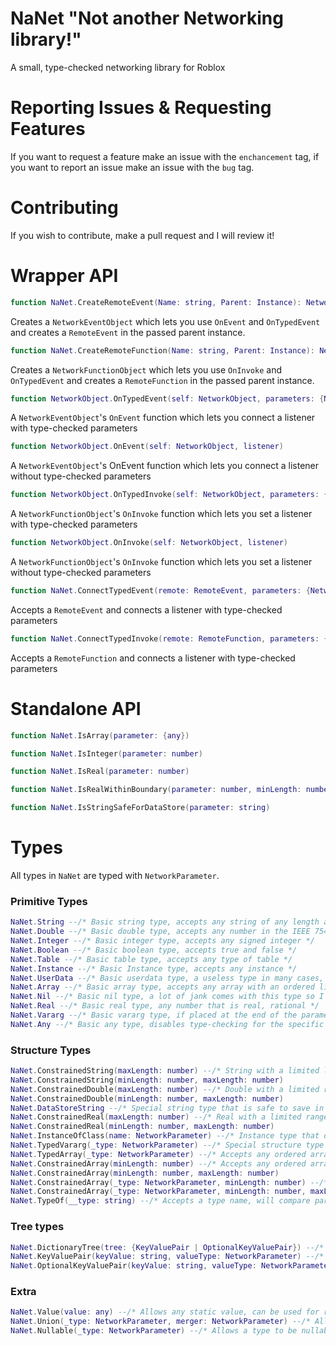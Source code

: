 # NaNet "Not another Networking library!"
A small, type-checked networking library for Roblox

# Reporting Issues & Requesting Features
If you want to request a feature make an issue with the `enchancement` tag, if you want to report an issue make an issue with the `bug` tag.

# Contributing
If you wish to contribute, make a pull request and I will review it!

# Wrapper API

```lua
function NaNet.CreateRemoteEvent(Name: string, Parent: Instance): NetworkObject
```
Creates a `NetworkEventObject` which lets you use `OnEvent` and `OnTypedEvent` and creates a `RemoteEvent` in the passed parent instance.

```lua
function NaNet.CreateRemoteFunction(Name: string, Parent: Instance): NetworkObject
```
Creates a `NetworkFunctionObject` which lets you use `OnInvoke` and `OnTypedEvent` and creates a `RemoteFunction` in the passed parent instance.

```lua
function NetworkObject.OnTypedEvent(self: NetworkObject, parameters: {NetworkParameter}, listener)
```
A `NetworkEventObject`'s `OnEvent` function which lets you connect a listener with type-checked parameters

```lua
function NetworkObject.OnEvent(self: NetworkObject, listener)
```
A `NetworkEventObject`'s OnEvent function which lets you connect a listener without type-checked parameters

```lua
function NetworkObject.OnTypedInvoke(self: NetworkObject, parameters: {NetworkParameter}, listener) 
```
A `NetworkFunctionObject`'s `OnInvoke` function which lets you set a listener with type-checked parameters

```lua
function NetworkObject.OnInvoke(self: NetworkObject, listener) 
```
A `NetworkFunctionObject`'s `OnInvoke` function which lets you set a listener without type-checked parameters

```lua
function NaNet.ConnectTypedEvent(remote: RemoteEvent, parameters: {NetworkParameter}, listener)
```
Accepts a `RemoteEvent` and connects a listener with type-checked parameters

```lua
function NaNet.ConnectTypedInvoke(remote: RemoteFunction, parameters: {NetworkParameter}, listener)
```
Accepts a `RemoteFunction` and connects a listener with type-checked parameters

# Standalone API

```lua
function NaNet.IsArray(parameter: {any})
```

```lua
function NaNet.IsInteger(parameter: number)
```

```lua
function NaNet.IsReal(parameter: number)
```

```lua
function NaNet.IsRealWithinBoundary(parameter: number, minLength: number, maxLength: number)
```

```lua
function NaNet.IsStringSafeForDataStore(parameter: string) 
```

# Types
All types in `NaNet` are typed with `NetworkParameter`. 

### Primitive Types

```lua
NaNet.String --/* Basic string type, accepts any string of any length and any type of byte */
NaNet.Double --/* Basic double type, accepts any number in the IEEE 754 standard */
NaNet.Integer --/* Basic integer type, accepts any signed integer */
NaNet.Boolean --/* Basic boolean type, accepts true and false */
NaNet.Table --/* Basic table type, accepts any type of table */
NaNet.Instance --/* Basic Instance type, accepts any instance */ 
NaNet.UserData --/* Basic userdata type, a useless type in many cases, will not accept `Instance` for security reasons */
NaNet.Array --/* Basic array type, accepts any array with an ordered list */
NaNet.Nil --/* Basic nil type, a lot of jank comes with this type so I recommend against using it */
NaNet.Real --/* Basic real type, any number that is real, rational */
NaNet.Vararg --/* Basic vararg type, if placed at the end of the parameter list the vararg 
NaNet.Any --/* Basic any type, disables type-checking for the specific parameter */
```

### Structure Types

```lua
NaNet.ConstrainedString(maxLength: number) --/* String with a limited length */
NaNet.ConstrainedString(minLength: number, maxLength: number) 
NaNet.ConstrainedDouble(maxLength: number) --/* Double with a limited range */
NaNet.ConstrainedDouble(minLength: number, maxLength: number)
NaNet.DataStoreString --/* Special string type that is safe to save in a data store */
NaNet.ConstrainedReal(maxLength: number) --/* Real with a limited range */
NaNet.ConstrainedReal(minLength: number, maxLength: number)
NaNet.InstanceOfClass(name: NetworkParameter) --/* Instance type that only lets instances with a specific class through */
NaNet.TypedVararg(_type: NetworkParameter) --/* Special structure type that acts as a primitive, all varargs will be type-checked */
NaNet.TypedArray(_type: NetworkParameter) --/* Accepts any ordered array with a specific type */
NaNet.ConstrainedArray(minLength: number) --/* Accepts any ordered array with a size limit */
NaNet.ConstrainedArray(minLength: number, maxLength: number)
NaNet.ConstrainedArray(_type: NetworkParameter, minLength: number) --/* Accepts any ordered array with a specific type and size limit */
NaNet.ConstrainedArray(_type: NetworkParameter, minLength: number, maxLength: number)
NaNet.TypeOf(__type: string) --/* Accepts a type name, will compare parameters with `typeof` result and the type name */
```

### Tree types
```lua
NaNet.DictionaryTree(tree: {KeyValuePair | OptionalKeyValuePair}) --/* Dictionary tree type, allows for type-checking an entire dictionary */
NaNet.KeyValuePair(keyValue: string, valueType: NetworkParameter) --/* Key and value pair for dictionary trees, the value can be set to a DictionaryTree */
NaNet.OptionalKeyValuePair(keyValue: string, valueType: NetworkParameter) --/* An optional version of the KeyValuePair */
```

### Extra
```lua
NaNet.Value(value: any) --/* Allows any static value, can be used for remote keys and similar */
NaNet.Union(_type: NetworkParameter, merger: NetworkParameter) --/* Allows multiple types as one parameter, can be used on two unions to merge both. */
NaNet.Nullable(_type: NetworkParameter) --/* Allows a type to be nullable. */
```
